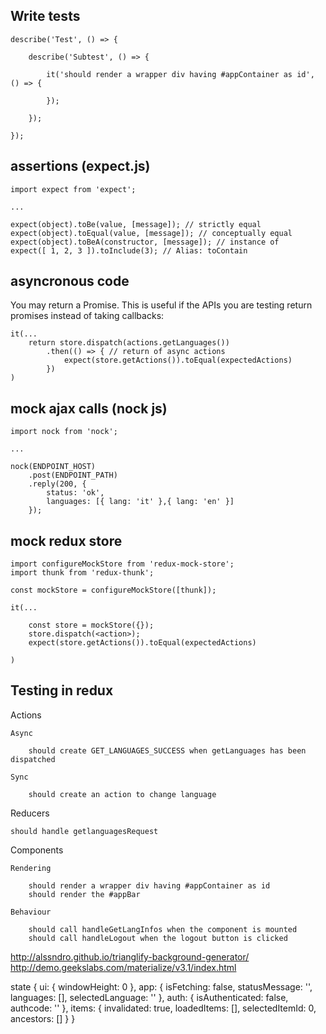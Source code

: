 ## Write tests ##

    describe('Test', () => {
        
        describe('Subtest', () => {
        
            it('should render a wrapper div having #appContainer as id', () => {
                
            });
            
        });
        
    });

## assertions (expect.js) ##

    import expect from 'expect';
    
    ...
    
    expect(object).toBe(value, [message]); // strictly equal
    expect(object).toEqual(value, [message]); // conceptually equal
    expect(object).toBeA(constructor, [message]); // instance of
    expect([ 1, 2, 3 ]).toInclude(3); // Alias: toContain
    
## asyncronous code ##

You may return a Promise. This is useful if the APIs you are testing return promises instead of taking callbacks:
    
    it(...
        return store.dispatch(actions.getLanguages())
            .then(() => { // return of async actions
                expect(store.getActions()).toEqual(expectedActions)
            })
    )

## mock ajax calls (nock js) ##

    import nock from 'nock';
    
    ...
    
    nock(ENDPOINT_HOST)
        .post(ENDPOINT_PATH)
        .reply(200, {
            status: 'ok',
            languages: [{ lang: 'it' },{ lang: 'en' }]
        });

## mock redux store ##

    import configureMockStore from 'redux-mock-store';
    import thunk from 'redux-thunk';
    
    const mockStore = configureMockStore([thunk]);
    
    it(...
    
        const store = mockStore({});
        store.dispatch(<action>);
        expect(store.getActions()).toEqual(expectedActions)
        
    )

## Testing in redux ##

Actions

    Async
    
        should create GET_LANGUAGES_SUCCESS when getLanguages has been dispatched
    
    Sync
    
        should create an action to change language

Reducers

    should handle getlanguagesRequest
    
Components

    Rendering
    
        should render a wrapper div having #appContainer as id
        should render the #appBar
    
    Behaviour

        should call handleGetLangInfos when the component is mounted
        should call handleLogout when the logout button is clicked
        
        

        
        
http://alssndro.github.io/trianglify-background-generator/
http://demo.geekslabs.com/materialize/v3.1/index.html

state {
    ui: {
        windowHeight: 0
    },
    app: {
        isFetching: false,
        statusMessage: '',
        languages: [],
        selectedLanguage: ''
    },
    auth: {
        isAuthenticated: false,
        authcode: ''
    },
    items: {
        invalidated: true,
        loadedItems: [],
        selectedItemId: 0,
        ancestors: []
    }
}

